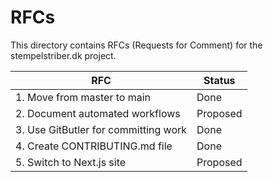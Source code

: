 # RFCs

This directory contains RFCs (Requests for Comment) for the stempelstriber.dk project.

| RFC | Status |
|---|---|
| 1. Move from master to main | Done |
| 2. Document automated workflows | Proposed |
| 3. Use GitButler for committing work | Done |
| 4. Create CONTRIBUTING.md file | Done |
| 5. Switch to Next.js site | Proposed |
